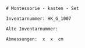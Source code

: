 
            # Montessorie - kasten - Set
    
            Inventarnummer: HK_G_1007
    
            Alte Inventarnummer: 
    
            Abmessungen:  x  x  cm
            
